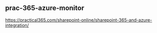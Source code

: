 ## prac-365-azure-monitor

https://practical365.com/sharepoint-online/sharepoint-365-and-azure-integration/
